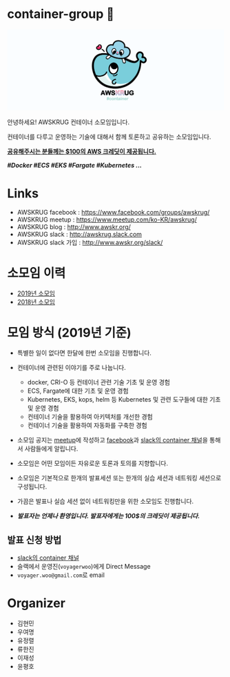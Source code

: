 # container-group :whale:

![](logo/container-group-logo-wide.png)

안녕하세요! AWSKRUG 컨테이너 소모임입니다.

컨테이너를 다루고 운영하는 기술에 대해서 함께 토론하고 공유하는 소모임입니다.

<strong><u>공유해주시는 분들께는 $100의 AWS 크레딧이 제공됩니다.</u></strong>

***#Docker #ECS #EKS #Fargate #Kubernetes ...***

# Links
- AWSKRUG facebook : https://www.facebook.com/groups/awskrug/
- AWSKRUG meetup : https://www.meetup.com/ko-KR/awskrug/
- AWSKRUG blog : http://www.awskr.org/
- AWSKRUG slack : http://awskrug.slack.com
- AWSKRUG slack 가입 : http://www.awskr.org/slack/

# 소모임 이력
- [2019년 소모임](meetups/2019.md)
- [2018년 소모임](meetups/2018.md)

# 모임 방식 (2019년 기준)
- 특별한 일이 없다면 한달에 한번 소모임을 진행합니다.
- 컨테이너에 관련된 이야기를 주로 나눕니다.
    - docker, CRI-O 등 컨테이너 관련 기술 기초 및 운영 경험
    - ECS, Fargate에 대한 기초 및 운영 경험
    - Kubernetes, EKS, kops, helm 등 Kubernetes 및 관련 도구들에 대한 기초 및 운영 경험
    - 컨테이너 기술을 활용하여 아키텍처를 개선한 경험
    - 컨테이너 기술을 활용하여 자동화를 구축한 경험

- 소모임 공지는 [meetup](https://www.meetup.com)에 작성하고 [facebook](https://www.facebook.com/groups/awskrug/)과 [slack의 container 채널](https://awskrug.slack.com/messages/C9S1VFJFR)을 통해서 사람들에게 알립니다.
- 소모임은 어떤 모임이든 자유로운 토론과 토의를 지향합니다.
- 소모임은 기본적으로 한개의 발표세션 또는 한개의 실습 세션과 네트워킹 세션으로 구성됩니다.
- 가끔은 발표나 실습 세션 없이 네트워킹만을 위한 소모임도 진행합니다.
- ***발표자는 언제나 환영입니다. 발표자에게는 100$의 크레딧이 제공됩니다.***

##  발표 신청 방법 
- [slack의 container 채널](https://awskrug.slack.com/messages/C9S1VFJFR)
- 슬랙에서 운영진(`voyagerwoo`)에게 Direct Message
- `voyager.woo@gmail.com`로 email

# Organizer
- 김현민
- 우여명
- 유정렬
- 류한진
- 이재성
- 윤평호

